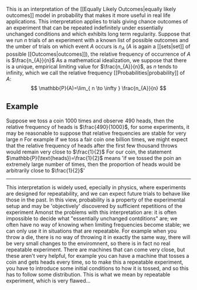 This is an interpretation of the [[Equally Likely Outcomes|equally likely outcomes]] model in probability that makes it more useful in real life applications. This interpretation applies to trials giving chance outcomes of an experiment that can be repeated indefinitely under essentially unchanged conditions and which exhibits long term regularity. Suppose that we run $n$ trials of an experiment with a known list of possible outcomes and the umber of trials on which event $A$ occurs is $n_{A}$ ($A$ is again a [[sets|set]] of possible [[Outcomes|outcomes]]), the relative frequency of occurrence of $A$ is $\frac{n_{A}}{n}$
As a mathematical idealization, we suppose that there is a unique, empirical limiting value for $\frac{n_{A}}{n}$, as $n$ tends to infinity, which we call the relative frequency [[Probabilities|probability]] of $A$:
$$
\mathbb{P}(A)=\lim_{ n \to \infty } \frac{n_{A}}{n}
$$
## Example
Suppose we toss a coin $1000$ times and observe $\hspace{0pt}490$ heads, then the relative frequency of heads is $\frac{490}{1000}$, for some experiments, it may be reasonable to suppose that relative frequencies are stable for very large $n$
For example if we toss a fair coin one billion times, we might expect that the relative frequency of heads after the first few thousand throws would remain very close to $\frac{1}{2}$
For our coin, the statement $\mathbb{P}(\text{heads})=\frac{1}{2}$ means 'if we tossed the poin an extremely large number of times, then the proportion of heads would be arbitrarily close to $\frac{1}{2}$'
___
This interpretation is widely used, epecially in physics, where experiments are designed for repeatability, and we can expect future trials to behave like those in the past. In this view, probability is a property of the experimental setup and may be 'objectively' discovered by sufficient repetitions of the experiment
Amonst the problems with this interpretation are: it is often impossible to decide what "essentially unchanged contditions" are; we often have no way of knowing when limiting frequencies become stable; we can only use it in situations that are repeatable. For example when you throw a die, there is no way of throwing it in exactly the same way, there will be very small changes to the enviromnent, so there is in fact no real repeatable experiment. There are machines that can come very close, but these aren't very helpful, for example you can have a machine that tosses a coin and gets heads every time, so to make this a repeatable experiment, you have to introduce some initial conditions to how it is tossed, and so this has to follow some distribution. This is what we mean by repeatable experiment, which is very flawed...

